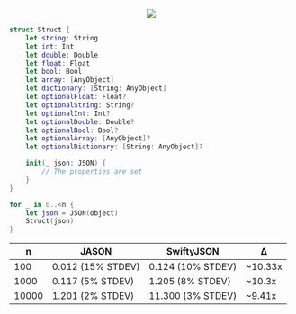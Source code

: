 <p align="center">
<img src="https://github.com/delba/JASON/raw/assets/benchmarks@2x.png">
</p>

```swift
struct Struct {
    let string: String
    let int: Int
    let double: Double
    let float: Float
    let bool: Bool
    let array: [AnyObject]
    let dictionary: [String: AnyObject]
    let optionalFloat: Float?
    let optionalString: String?
    let optionalInt: Int?
    let optionalDouble: Double?
    let optionalBool: Bool?
    let optionalArray: [AnyObject]?
    let optionalDictionary: [String: AnyObject]?

    init(_ json: JSON) {
        // The properties are set
    }
}
```

```swift
for _ in 0..<n {
    let json = JSON(object)
    Struct(json)
}
```

n      | JASON             | SwiftyJSON        | Δ
------ | ----------------- | ----------------- | -------
100    | 0.012 (15% STDEV) | 0.124 (10% STDEV) | ~10.33x
1000   | 0.117 (5% STDEV)  | 1.205 (8% STDEV)  | ~10.3x
10000  | 1.201 (2% STDEV)  | 11.300 (3% STDEV) | ~9.41x

